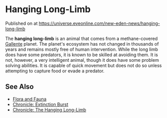 # Hanging Long-Limb
Published on  at https://universe.eveonline.com/new-eden-news/hanging-long-limb

The **hanging long-limb** is an animal that comes from a methane-covered [Gallente](4bufc5OaK80rlo20Pez6gK) planet. The planet's ecosystem has not changed in thousands of years and remains mostly free of human intervention. While the long limb does have some predators, it is known to be skilled at avoiding them. It is not, however, a very intelligent animal, though it does have some problem solving abilities. It is capable of quick movement but does not do so unless attempting to capture food or evade a predator.

See Also
--------
-   [Flora and Fauna](3kiVIQv91cJvCI1fxrqJma)
-   [Chronicle: Extinction Burst](Q0voyA5zvihQ1BUM8Mw0c)
-   [Chronicle: The Hanging Long-Limb](6jPZrGNKCnI55o8hCwQ4r1)
